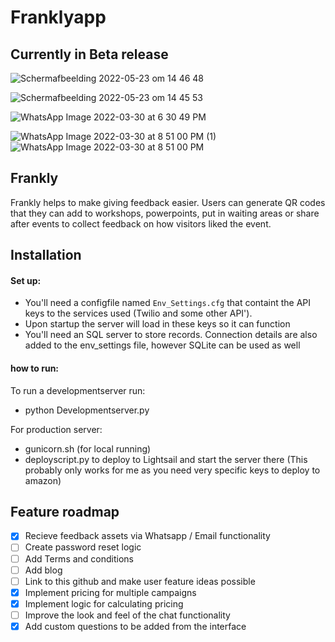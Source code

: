 # Franklyapp

## Currently in Beta release
![Schermafbeelding 2022-05-23 om 14 46 48](https://user-images.githubusercontent.com/71013416/169822424-08e2365c-4cef-48f5-9643-33ac5e8313ce.png)

![Schermafbeelding 2022-05-23 om 14 45 53](https://user-images.githubusercontent.com/71013416/169822311-34d87a49-b1c6-4138-989a-e8f7aa47f612.png)

![WhatsApp Image 2022-03-30 at 6 30 49 PM](https://user-images.githubusercontent.com/71013416/161023146-d84b51a8-0b2c-4b24-a12f-8b4420363762.jpeg)

![WhatsApp Image 2022-03-30 at 8 51 00 PM (1)](https://user-images.githubusercontent.com/71013416/161023157-b4e2c01f-53de-44af-90d0-6e676667c86a.jpeg)
![WhatsApp Image 2022-03-30 at 8 51 00 PM](https://user-images.githubusercontent.com/71013416/161023180-2cc41cbf-9648-4f59-95da-060578e74263.jpeg)

## Frankly
Frankly helps to make giving feedback easier. Users can generate QR codes that they can add to workshops, powerpoints, put in waiting areas or share after events to collect feedback on how visitors liked the event. 

## Installation

#### Set up: 
- You'll need a configfile named `Env_Settings.cfg`  that containt the API keys to the services used (Twilio and some other API'). 
- Upon startup the server will load in these keys so it can function 
- You'll need an SQL server to store records. Connection details are also added to the env_settings file, however SQLite can be used as well

#### how to run:
To run a developmentserver run: 
- python Developmentserver.py

For production server: 
- gunicorn.sh (for local running)
- deployscript.py to deploy to Lightsail and start the server there (This probably only works for me as you need very specific keys to deploy to amazon) 

## Feature roadmap

- [x] Recieve feedback assets via Whatsapp / Email functionality
- [ ] Create password reset logic
- [ ] Add Terms and conditions
- [ ] Add blog
- [ ] Link to this github and make user feature ideas possible
- [x] Implement pricing for multiple campaigns
- [x] Implement logic for calculating pricing
- [ ] Improve the look and feel of the chat functionality
- [x] Add custom questions to be added from the interface
